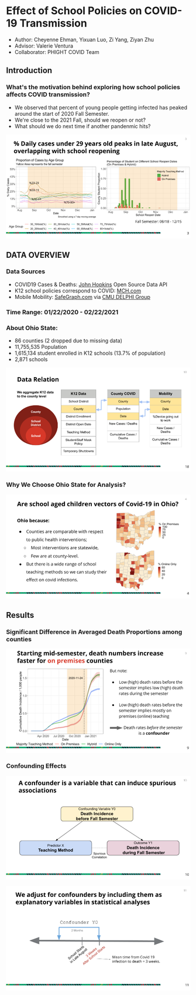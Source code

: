 

# Effect of School Policies on COVID-19 Transmission

- Author: Cheyenne Ehman, Yixuan Luo, Zi Yang, Ziyan Zhu
- Advisor: Valerie Ventura
- Collaborator: PHIGHT COVID Team

## Introduction

### What's the motivation behind exploring how school policies affects COVID transmission?
- We observed that percent of young people getting infected has peaked around the start of 2020 Fall Semester.
- We're close to the 2021 Fall, should we reopen or not? 
- What should we do next time if another pandenmic hits?

![Why schools](https://github.com/alexazhu/36726-PIGHT-COVID/blob/cdae234f25759a6ec7d711e9b3a9881be81d02b5/Presentation%20Slides/2.png)


## DATA OVERVIEW

### Data Sources
- COVID19 Cases & Deaths: [John Hopkins](https://coronavirus.jhu.edu/covid-19-daily-video) Open Source Data API
- K12 school policies correspond to COVID: [MCH.com](https://www.mchdata.com/covid19/schoolclosings)
- Mobile Mobility:  [SafeGraph.com](https://www.safegraph.com/) via [CMU DELPHI Group](https://delphi.cmu.edu/covidcast/) 

### Time Range: 01/22/2020 - 02/22/2021

### About Ohio State:
- 86 counties (2 dropped due to missing data)
- 11,755,535 Population 
- 1,615,134 student enrolled in K12 schools (13.7% of population)
- 2,871 schools

![Data Relation](https://github.com/alexazhu/36726-PIGHT-COVID/blob/1f7f1b266ffb68fe20fe465aa7d576b5bb345a20/Presentation%20Slides/1.png)

### Why We Choose Ohio State for Analysis?

![Why ohio](https://github.com/alexazhu/36726-PIGHT-COVID/blob/1f7f1b266ffb68fe20fe465aa7d576b5bb345a20/Presentation%20Slides/3.png)

## Results

### Significant Difference in Averaged Death Proportions among counties


![teaching difference](https://github.com/alexazhu/36726-PIGHT-COVID/blob/1f7f1b266ffb68fe20fe465aa7d576b5bb345a20/Presentation%20Slides/4.png)


### Confounding Effects

![confounding effects](https://github.com/alexazhu/36726-PIGHT-COVID/blob/71630ddd0e8f76383aa62989c290da94c13efceb/Presentation%20Slides/5.png)


![y0](https://github.com/alexazhu/36726-PIGHT-COVID/blob/1f7f1b266ffb68fe20fe465aa7d576b5bb345a20/Presentation%20Slides/6.png)
